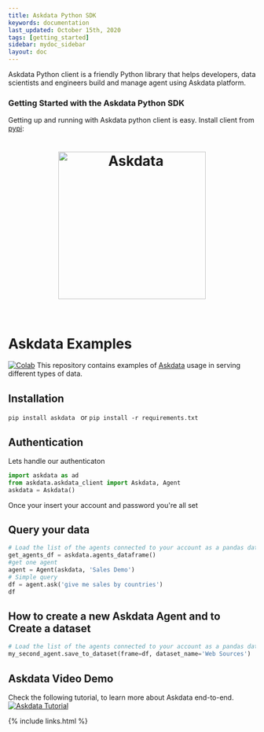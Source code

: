 ```yaml
---
title: Askdata Python SDK
keywords: documentation
last_updated: October 15th, 2020
tags: [getting_started]
sidebar: mydoc_sidebar
layout: doc
---
```


Askdata Python client is a friendly Python library that helps developers, data scientists and engineers build and manage agent using Askdata platform.

### Getting Started with the Askdata Python SDK

Getting up and running with Askdata python client is easy. Install client from [pypi](https://pypi.org/project/askdata/):

<h1 align="center">
	<img width="300" src="https://uploads-ssl.webflow.com/5dff758010bfa7f94c98e37e/5e9b0ff61b847f206e4c8da8_askdata-logo-black-p-500.png" alt="Askdata">
	<br>
	<br>
</h1>

# Askdata Examples

[![Colab](https://colab.research.google.com/assets/colab-badge.svg)](https://colab.research.google.com/github/AskdataInc/askdata-examples/blob/master/notebooks/Askdata%20-%20Quickstart.ipynb)
This repository contains examples of [Askdata](https://www.askdata.com/) usage in serving different types of data.

## Installation
``
 pip install askdata 
``
or
``
pip install -r requirements.txt
``
## Authentication
Lets handle our authenticaton
```python
import askdata as ad
from askdata.askdata_client import Askdata, Agent
askdata = Askdata()
```
Once your insert your account and password you're all set
## Query your data
```python
# Load the list of the agents connected to your account as a pandas dataframe
get_agents_df = askdata.agents_dataframe()
#get one agent
agent = Agent(askdata, 'Sales Demo')
# Simple query
df = agent.ask('give me sales by countries')
df
```
## How to create a new Askdata Agent and to Create a dataset

```python
# Load the list of the agents connected to your account as a pandas dataframe
my_second_agent.save_to_dataset(frame=df, dataset_name='Web Sources')
```
## Askdata Video Demo
Check the following tutorial, to learn more about Askdata end-to-end. 
[![Askdata Tutorial](https://img.youtube.com/vi/uEc9ogi2-10/0.jpg)](https://youtu.be/uEc9ogi2-10) 


{% include links.html %}
